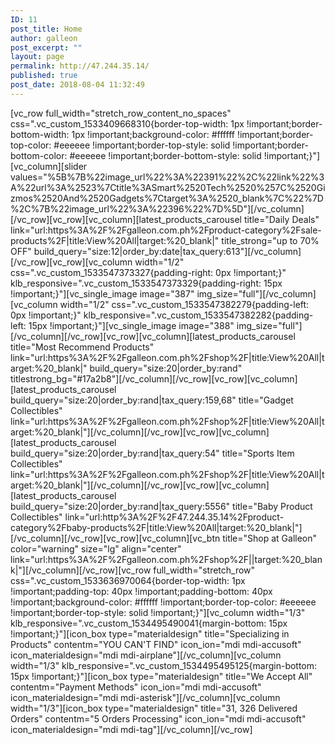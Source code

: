 ```yaml
---
ID: 11
post_title: Home
author: galleon
post_excerpt: ""
layout: page
permalink: http://47.244.35.14/
published: true
post_date: 2018-08-04 11:32:49
---
```

[vc_row full_width="stretch_row_content_no_spaces" css=".vc_custom_1533409668310{border-top-width: 1px !important;border-bottom-width: 1px !important;background-color: #ffffff !important;border-top-color: #eeeeee !important;border-top-style: solid !important;border-bottom-color: #eeeeee !important;border-bottom-style: solid !important;}"][vc_column][slider values="%5B%7B%22image_url%22%3A%22391%22%2C%22link%22%3A%22url%3A%2523%7Ctitle%3ASmart%2520Tech%2520%257C%2520Gizmos%2520And%2520Gadgets%7Ctarget%3A%2520_blank%7C%22%7D%2C%7B%22image_url%22%3A%22396%22%7D%5D"][/vc_column][/vc_row][vc_row][vc_column][latest_products_carousel title="Daily Deals" link="url:https%3A%2F%2Fgalleon.com.ph%2Fproduct-category%2Fsale-products%2F|title:View%20All|target:%20_blank|" title_strong="up to 70% OFF" build_query="size:12|order_by:date|tax_query:613"][/vc_column][/vc_row][vc_row][vc_column width="1/2" css=".vc_custom_1533547373327{padding-right: 0px !important;}" klb_responsive=".vc_custom_1533547373329{padding-right: 15px !important;}"][vc_single_image image="387" img_size="full"][/vc_column][vc_column width="1/2" css=".vc_custom_1533547382279{padding-left: 0px !important;}" klb_responsive=".vc_custom_1533547382282{padding-left: 15px !important;}"][vc_single_image image="388" img_size="full"][/vc_column][/vc_row][vc_row][vc_column][latest_products_carousel title="Most Recommend Products" link="url:https%3A%2F%2Fgalleon.com.ph%2Fshop%2F|title:View%20All|target:%20_blank|" build_query="size:20|order_by:rand" titlestrong_bg="#17a2b8"][/vc_column][/vc_row][vc_row][vc_column][latest_products_carousel build_query="size:20|order_by:rand|tax_query:159,68" title="Gadget Collectibles" link="url:https%3A%2F%2Fgalleon.com.ph%2Fshop%2F|title:View%20All|target:%20_blank|"][/vc_column][/vc_row][vc_row][vc_column][latest_products_carousel build_query="size:20|order_by:rand|tax_query:54" title="Sports Item Collectibles" link="url:https%3A%2F%2Fgalleon.com.ph%2Fshop%2F|title:View%20All|target:%20_blank|"][/vc_column][/vc_row][vc_row][vc_column][latest_products_carousel build_query="size:20|order_by:rand|tax_query:5556" title="Baby Product Collectibles" link="url:http%3A%2F%2F47.244.35.14%2Fproduct-category%2Fbaby-products%2F|title:View%20All|target:%20_blank|"][/vc_column][/vc_row][vc_row][vc_column][vc_btn title="Shop at Galleon" color="warning" size="lg" align="center" link="url:https%3A%2F%2Fgalleon.com.ph%2Fshop%2F||target:%20_blank|"][/vc_column][/vc_row][vc_row full_width="stretch_row" css=".vc_custom_1533636970064{border-top-width: 1px !important;padding-top: 40px !important;padding-bottom: 40px !important;background-color: #ffffff !important;border-top-color: #eeeeee !important;border-top-style: solid !important;}"][vc_column width="1/3" klb_responsive=".vc_custom_1534495490041{margin-bottom: 15px !important;}"][icon_box type="materialdesign" title="Specializing in Products" contentm="YOU CAN'T FIND" icon_ion="mdi mdi-accusoft" icon_materialdesign="mdi mdi-airplane"][/vc_column][vc_column width="1/3" klb_responsive=".vc_custom_1534495495125{margin-bottom: 15px !important;}"][icon_box type="materialdesign" title="We Accept All" contentm="Payment Methods" icon_ion="mdi mdi-accusoft" icon_materialdesign="mdi mdi-asterisk"][/vc_column][vc_column width="1/3"][icon_box type="materialdesign" title="31, 326 Delivered Orders" contentm="5 Orders Processing" icon_ion="mdi mdi-accusoft" icon_materialdesign="mdi mdi-tag"][/vc_column][/vc_row]
